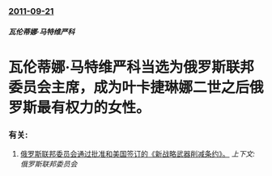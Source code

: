 ### [2011-09-21](/zh/news/2011/09/21/index.md)

##### 瓦伦蒂娜·马特维严科
# 瓦伦蒂娜·马特维严科当选为俄罗斯联邦委员会主席，成为叶卡捷琳娜二世之后俄罗斯最有权力的女性。




### 有关:

1. [俄罗斯联邦委员会通过批准和美国签订的《新战略武器削减条约》。](/zh/news/2011/01/26/俄罗斯联邦委员会通过批准和美国签订的-新战略武器削减条约.md) _上下文: 俄罗斯联邦委员会_
